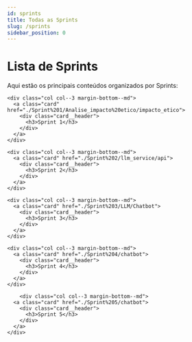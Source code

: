 ```yaml
---
id: sprints
title: Todas as Sprints
slug: /sprints
sidebar_position: 0
---
```


# Lista de Sprints

Aqui estão os principais conteúdos organizados por Sprints:

<div class="container">
  <div class="row">

    <div class="col col--3 margin-bottom--md">
      <a class="card" href="./Sprint%201/Analise_impacto%20etico/impacto_etico">
        <div class="card__header">
          <h3>Sprint 1</h3>
        </div>
      </a>
    </div>

    <div class="col col--3 margin-bottom--md">
      <a class="card" href="./Sprint%202/llm_service/api">
        <div class="card__header">
          <h3>Sprint 2</h3>
        </div>
      </a>
    </div>

    <div class="col col--3 margin-bottom--md">
      <a class="card" href="./Sprint%203/LLM/Chatbot">
        <div class="card__header">
          <h3>Sprint 3</h3>
        </div>
      </a>
    </div>

    <div class="col col--3 margin-bottom--md">
      <a class="card" href="./Sprint%204/chatbot">
        <div class="card__header">
          <h3>Sprint 4</h3>
        </div>
      </a>
    </div>

        <div class="col col--3 margin-bottom--md">
      <a class="card" href="./Sprint%205/chatbot">
        <div class="card__header">
          <h3>Sprint 5</h3>
        </div>
      </a>
    </div>

  </div>
</div>
